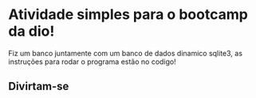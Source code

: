 <h1>Atividade simples para o bootcamp da dio!</h1>
<p>Fiz um banco juntamente com um banco de dados dinamico sqlite3, as instruções para rodar o programa estão no codigo!</p>
<h2>Divirtam-se</h2>
